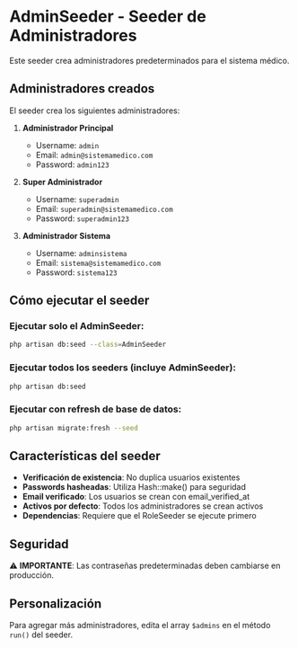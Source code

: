 # AdminSeeder - Seeder de Administradores

Este seeder crea administradores predeterminados para el sistema médico.

## Administradores creados

El seeder crea los siguientes administradores:

1. **Administrador Principal**
   - Username: `admin`
   - Email: `admin@sistemamedico.com`
   - Password: `admin123`

2. **Super Administrador**
   - Username: `superadmin`
   - Email: `superadmin@sistemamedico.com`
   - Password: `superadmin123`

3. **Administrador Sistema**
   - Username: `adminsistema`
   - Email: `sistema@sistemamedico.com`
   - Password: `sistema123`

## Cómo ejecutar el seeder

### Ejecutar solo el AdminSeeder:
```bash
php artisan db:seed --class=AdminSeeder
```

### Ejecutar todos los seeders (incluye AdminSeeder):
```bash
php artisan db:seed
```

### Ejecutar con refresh de base de datos:
```bash
php artisan migrate:fresh --seed
```

## Características del seeder

- **Verificación de existencia**: No duplica usuarios existentes
- **Passwords hasheadas**: Utiliza Hash::make() para seguridad
- **Email verificado**: Los usuarios se crean con email_verified_at
- **Activos por defecto**: Todos los administradores se crean activos
- **Dependencias**: Requiere que el RoleSeeder se ejecute primero

## Seguridad

⚠️ **IMPORTANTE**: Las contraseñas predeterminadas deben cambiarse en producción.

## Personalización

Para agregar más administradores, edita el array `$admins` en el método `run()` del seeder.
